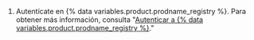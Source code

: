 1. Autentícate en {% data variables.product.prodname_registry %}. Para obtener más información, consulta "[Autenticar a {% data variables.product.prodname_registry %}](#authenticating-to-github-packages)."
